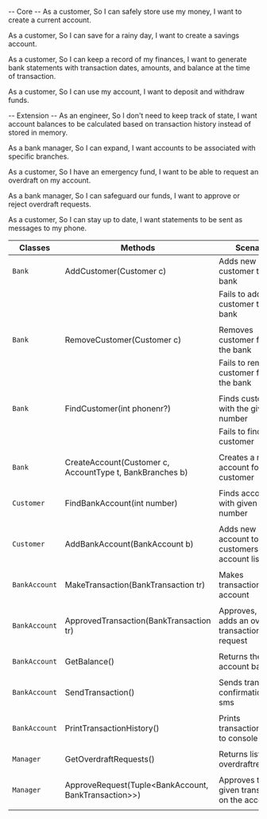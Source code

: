 -- Core --
As a customer,
So I can safely store use my money,
I want to create a current account.

As a customer,
So I can save for a rainy day,
I want to create a savings account.

As a customer,
So I can keep a record of my finances,
I want to generate bank statements with transaction dates, amounts, and balance at the time of transaction.

As a customer,
So I can use my account,
I want to deposit and withdraw funds.

-- Extension --
As an engineer,
So I don't need to keep track of state,
I want account balances to be calculated based on transaction history instead of stored in memory.

As a bank manager,
So I can expand,
I want accounts to be associated with specific branches.

As a customer,
So I have an emergency fund,
I want to be able to request an overdraft on my account.

As a bank manager,
So I can safeguard our funds,
I want to approve or reject overdraft requests.

As a customer,
So I can stay up to date,
I want statements to be sent as messages to my phone.



| Classes       | Methods			     	  |  Scenario								 | Outputs      |
| ------------- | -------------	     		  |  ------------							 | -----------  |
| `Bank`		| AddCustomer(Customer c)	  |  Adds new customer to the bank			 | true			|
|				|							  |	 Fails to add new customer to the bank   | false		|
|				|							  |									         |				|
| `Bank`		| RemoveCustomer(Customer c)  |  Removes customer from the bank			 | true			|
|				|							  |	 Fails to remove customer from the bank  | false		|
|				|							  |									         |				|
| `Bank`		| FindCustomer(int phonenr?)  |  Finds customer with the given number	 | Customer		|
|				|							  |	 Fails to find the customer				 | null			|
|				|							  |									         |				|
| `Bank`		| CreateAccount(Customer c, AccountType t, BankBranches b)   |  Creates a new account for customer 	 | BankAccount	|
|				|							  |									         |				|
| `Customer`	| FindBankAccount(int number) |  Finds account with given number	 	 | BankAccount	|
|				|							  |									         |				|
| `Customer`	| AddBankAccount(BankAccount b)					    |  Adds new account to customers account list	    	 					   | BankAccount		|
|				|													|																			   |					|
| `BankAccount` | MakeTransaction(BankTransaction tr) |  Makes transaction to account     | double newbalance  |
|               |												    |																			   |		    	    |
| `BankAccount` | ApprovedTransaction(BankTransaction tr) |  Approves, and adds an overdraft transaction request     | double newbalance  |
|               |												    |																			   |		    	    |
| `BankAccount` | GetBalance() |  Returns the bank account balance    | double balance  |
|               |												    |																			   |		    	    |
| `BankAccount` | SendTransaction() |  Sends transaction confirmation to sms    | void  |
|               |												    |																			   |		    	    |
| `BankAccount` | PrintTransactionHistory() |  Prints transactionhistory to console    | void  |
|               |												    |																			   |		    	    |
| `Manager    ` | GetOverdraftRequests()							|  Returns list of overdraftrequests    | List<Tuple<BankAccount,Banktransaction>> req  |
|               |												    |																			   |		    	    |
| `Manager    ` | ApproveRequest(Tuple<BankAccount, BankTransaction>>)	|  Approves the given transaction on the account    | void  |
|               |												    |																			   |		    	    |
